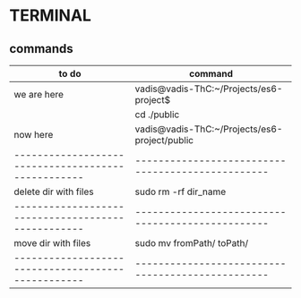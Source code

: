 # TERMINAL
## commands
|to do                                             |command                                          |
|--------------------------------------------------|-------------------------------------------------|
|we are here                                       |vadis@vadis-ThC:~/Projects/es6-project$          |
|                                                  |cd ./public                                      |
|now here                                          |vadis@vadis-ThC:~/Projects/es6-project/public    |
|--------------------------------------------------|-------------------------------------------------|
|delete dir with files                             |sudo rm -rf dir_name                             |
|--------------------------------------------------|-------------------------------------------------|
|move dir with files                               |sudo mv fromPath/ toPath/                        |
|--------------------------------------------------|-------------------------------------------------|
